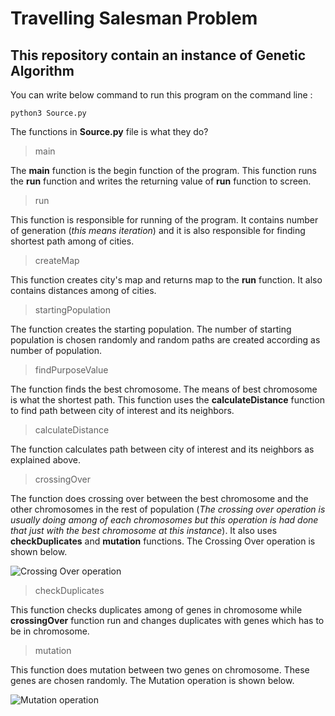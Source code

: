 # Travelling Salesman Problem

## This repository contain an instance of Genetic Algorithm

You can write below command to run this program on the command line :

```
python3 Source.py
```

The functions in **Source.py** file is what they do?

> main

The **main** function is the begin function of the program. This function runs
the **run** function and writes the returning value of **run** function to screen.

> run

This function is responsible for running of the program. It contains number of generation (*this means iteration*) and it is also responsible for finding shortest path among of cities.

> createMap

This function creates city's map and returns map to the **run** function.
It also contains distances among of cities.

> startingPopulation

The function creates the starting population. The number of starting population is chosen randomly and random paths are created according as number of population.

> findPurposeValue

The function finds the best chromosome. The means of best chromosome is what the shortest path. This function uses the **calculateDistance** function to find path between city of interest and its neighbors.

> calculateDistance

The function calculates path between city of interest and its neighbors as explained above.

> crossingOver

The function does crossing over between the best chromosome and the other chromosomes in the rest of population (*The crossing over operation is usually doing among of each chromosomes but this operation is had done that just with the best chromosome at this instance*). It also uses **checkDuplicates** and **mutation** functions. The Crossing Over operation is shown below.

![Crossing Over operation](https://github.com/recep-yildirim/Travelling-Salesman-Problem/blob/master/Images/crossing%20over.png) 

> checkDuplicates

This function checks duplicates among of genes in chromosome while **crossingOver** function run and changes duplicates with genes which has to be in chromosome.

> mutation

This function does mutation between two genes on chromosome. These genes are chosen randomly. The Mutation operation is shown below.

![Mutation operation](https://github.com/recep-yildirim/Travelling-Salesman-Problem/blob/master/Images/mutation.png)
